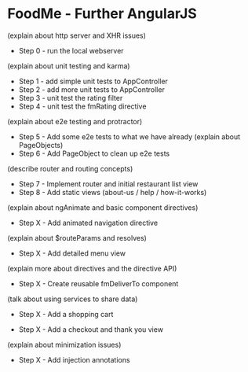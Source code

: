 # FoodMe - Further AngularJS

(explain about http server and XHR issues)
* Step 0 - run the local webserver

(explain about unit testing and karma)
* Step 1 - add simple unit tests to AppController
* Step 2 - add more unit tests to AppController
* Step 3 - unit test the rating filter
* Step 4 - unit test the fmRating directive

(explain about e2e testing and protractor)
* Step 5 - Add some e2e tests to what we have already
(explain about PageObjects)
* Step 6 - Add PageObject to clean up e2e tests

(describe router and routing concepts)
* Step 7 - Implement router and initial restaurant list view
* Step 8 - Add static views (about-us / help / how-it-works)

(explain about ngAnimate and basic component directives)
* Step X - Add animated navigation directive

(explain about $routeParams and resolves)
* Step X - Add detailed menu view

(explain more about directives and the directive API)
* Step X - Create reusable fmDeliverTo component

(talk about using services to share data)
* Step X - Add a shopping cart

* Step X - Add a checkout and thank you view

(explain about minimization issues)
* Step X - Add injection annotations
